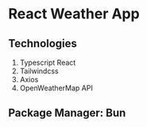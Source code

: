 # React Weather App

## Technologies

1. Typescript React
2. Tailwindcss
3. Axios
4. OpenWeatherMap API

## Package Manager: Bun
